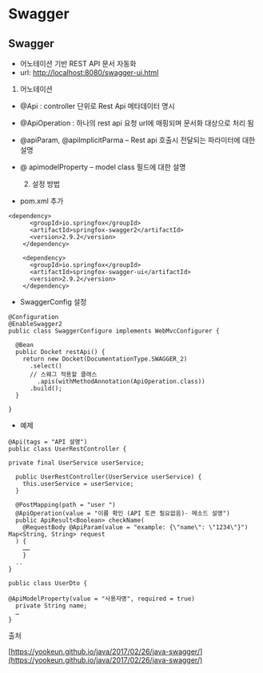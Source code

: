 # Swagger

## Swagger

* 어노테이션 기반 REST API 문서 자동화
* url: [http://localhost:8080/swagger-ui.html](http://localhost:8080/swagger-ui.html)

1. 어노테이션

* @Api : controller 단위로 Rest Api 메타데이터 명시
* @ApiOperation : 하나의 rest api 요청 url에 매핑되며 문서화 대상으로 처리 됨
* @apiParam, @apilmplicitParma – Rest api 호출시 전달되는 파라미터에 대한 설명
*  @ apimodelProperty – model class 필드에 대한 설명

   2. 설정 방법

* pom.xml 추가 

```text
<dependency>
      <groupId>io.springfox</groupId>
      <artifactId>springfox-swagger2</artifactId>
      <version>2.9.2</version>
    </dependency>

    <dependency>
      <groupId>io.springfox</groupId>
      <artifactId>springfox-swagger-ui</artifactId>
      <version>2.9.2</version>
    </dependency>
```

* SwaggerConfig 설정 

```text
@Configuration
@EnableSwagger2
public class SwaggerConfigure implements WebMvcConfigurer {

  @Bean
  public Docket restApi() {
    return new Docket(DocumentationType.SWAGGER_2)
      .select()
      // 스웨그 적용할 클래스
        .apis(withMethodAnnotation(ApiOperation.class))
      .build();
  }

}
```

* 예제 

```text
@Api(tags = "API 설명")
public class UserRestController {

private final UserService userService;

  public UserRestController(UserService userService) {
    this.userService = userService;
  }

  @PostMapping(path = "user ")
  @ApiOperation(value = "이름 확인 (API 토큰 필요없음)- 메소드 설명")
  public ApiResult<Boolean> checkName(
    @RequestBody @ApiParam(value = "example: {\"name\": \"1234\"}") Map<String, String> request
  ) {
    ……
    }
  ..
}

public class UserDto {

@ApiModelProperty(value = "사용자명", required = true)
  private String name;
  …
}

```

출처

[https://yookeun.github.io/java/2017/02/26/java-swagger/](https://yookeun.github.io/java/2017/02/26/java-swagger/)




